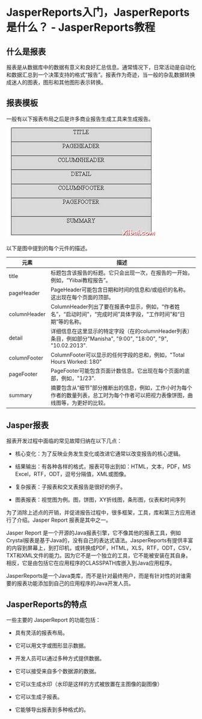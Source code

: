 # JasperReports入门，JasperReports是什么？ - JasperReports教程

## 什么是报表

报表是从数据库中的数据有意义和良好汇总信息。通常情况下，日常活动是自动化和数据汇总到一个决策支持的格式“报告”。报表作为奇迹，当一般的杂乱数据转换成迷人的图表，图形和其他图形表示转换。

## 报表模板

一般有以下报表布局之后是许多商业报告生成工具来生成报告。

![Report Template](../img/1222354533-0.jpg)

以下是图中提到的每个元件的描述。

| 元素 | 描述 |
| --- | --- |
| title | 标题包含该报告的标题。它只会出现一次，在报告的一开始，例如，“Yiibai教程报告”。 |
| pageHeader | PageHeader可能包含日期和时间的信息和/或组织的名称。这出现在每个页面的顶部。 |
| columnHeader | ColumnHeader列出了要在报表中显示，例如，“作者姓名”，“启动时间”，“完成时间”具体字段，“工作时间”和“日期”等的名称。 |
| detail | 详细信息在这里显示的特定字段（在的columnHeader列表）条目，例如部分"Manisha", "9:00", "18:00", "9", "10.02.2013". |
| columnFooter | ColumnFooter可以显示的任何字段的总和，例如，"Total Hours Worked: 180" |
| pageFooter | PageFooter可能包含页面计数信息。它出现在每个页面的底部，例如，"1/23". |
| summary | 摘要包含从“细节”部分推断出的信息，例如，工作小时为每个作者的数量列表，总工时为每个作者可以把视力表像饼图，曲线图等，为更好的比较。 |

## Jasper报表

报表开发过程中面临的常见故障归纳在以下几点：

*   核心变化：为了反映业务发生变化或改进它通常以改变报告的核心逻辑。

*   结果输出：有各种各样的格式，报表可导出到如：HTML，文本，PDF，MS Excel，RTF，ODT，逗号分隔值，XML或图像。

*   复杂报表：子报表和交叉表报告是很好的例子。

*   图表报表：视觉图为例。图，饼图，XY折线图，条形图，仪表和时间序列

为了消除上述点的开销，并促进报告过程中，很多框架，工具，库和第三方应用进行了介绍。Jasper Report 报表是其中之一。

Jasper Report 是一个开源的Java报表引擎，它不像其他的报表工具，例如Crystal报表是基于Java的，没有自己的表达式语法。JasperReports有提供丰富的内容到屏幕上，到打印机，或转换成PDF，HTML，XLS，RTF，ODT，CSV，TXT和XML文件的能力。因为它不是一个独立的工具，它不能被安装在其自身。相反，它是由包括它在应用程序的CLASSPATH库嵌入到Java应用程序。

JasperReports是一个Java类库，而不是针对最终用户，而是有针对性的对谁需要的报表功能添加到自己的应用程序的Java开发人员。

## JasperReports的特点

一些主要的 JasperReport 的功能包括：

*   具有灵活的报表布局。

*   它可以用文字或图形显示数据。

*   开发人员可以通过多种方式提供数据。

*   它可以接受来自多个数据源的数据。

*   它可以生成水印（水印是这样的方式被放置在主图像的副图像）

*   它可以生成子报表。

*   它能够导出报表到多种格式的。

